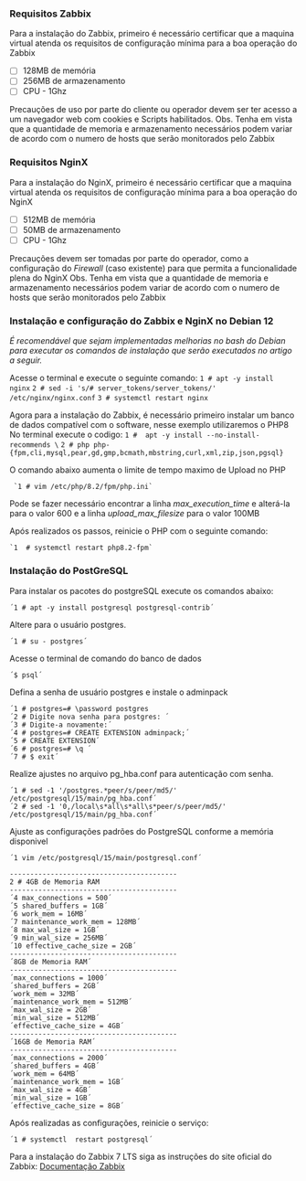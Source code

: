### Requisitos Zabbix
Para a instalação do Zabbix, primeiro é necessário certificar que a maquina virtual atenda os requisitos de configuração mínima para a boa operação do Zabbix
- [ ] 128MB de memória
- [ ] 256MB de armazenamento
- [ ] CPU - 1Ghz

Precauções de uso por parte do cliente ou operador devem ser ter acesso a um navegador web com cookies e Scripts habilitados.
	Obs. Tenha em vista que a quantidade de memoria e armazenamento necessários podem variar de acordo com o numero de hosts que serão monitorados pelo Zabbix

### Requisitos NginX
Para a instalação do NginX, primeiro é necessário certificar que a maquina virtual atenda os requisitos de configuração mínima para a boa operação do NginX
- [ ] 512MB de memória
- [ ] 50MB de armazenamento
- [ ] CPU - 1Ghz

Precauções devem ser tomadas por parte do operador, como a configuração do *Firewall* (caso existente) para que permita a funcionalidade plena do NginX
	Obs. Tenha em vista que a quantidade de memoria e armazenamento necessários podem variar de acordo com o numero de hosts que serão monitorados pelo Zabbix

### Instalação e configuração do Zabbix e NginX no Debian 12

*É recomendável que sejam implementadas melhorias no bash do Debian para executar os comandos de instalação que serão executados no artigo a seguir.*

Acesse o terminal e execute o seguinte comando:
	`1 # apt -y install nginx`
	`2 # sed -i 's/# server_tokens/server_tokens/' /etc/nginx/nginx.conf`
	`3 # systemctl restart nginx`

Agora para a instalação do Zabbix, é necessário primeiro instalar um banco de dados compatível com o software, nesse exemplo utilizaremos o PHP8
No terminal execute o codigo:
	`1 #  apt -y install --no-install-recommends \`
	`2 # php php-{fpm,cli,mysql,pear,gd,gmp,bcmath,mbstring,curl,xml,zip,json,pgsql}`

O comando abaixo aumenta o limite de tempo maximo de Upload no PHP

	 `1 # vim /etc/php/8.2/fpm/php.ini`

Pode se fazer necessário encontrar a linha *max_execution_time* e alterá-la para o valor 600 e a linha *upload_max_filesize* para o valor 100MB

Após realizados os passos, reinicie o PHP com o seguinte comando:

	`1  # systemctl restart php8.2-fpm`

### Instalação do PostGreSQL

Para instalar os pacotes do postgreSQL execute os comandos abaixo:

	´1 # apt -y install postgresql postgresql-contrib´

Altere para o usuário postgres.

	´1 # su - postgres´

Acesse o terminal de comando do banco de dados

	´$ psql´

Defina a senha de usuário postgres e instale o adminpack

	´1 # postgres=# \password postgres
	´2 # Digite nova senha para postgres: ´
	´3 # Digite-a novamente:´
	´4 # postgres=# CREATE EXTENSION adminpack;´
	´5 # CREATE EXTENSION´
	´6 # postgres=# \q ´
	´7 # $ exit´

Realize ajustes no arquivo pg_hba.conf para autenticação com senha.

	´1 # sed -1 '/postgres.*peer/s/peer/md5/' /etc/postgresql/15/main/pg_hba.conf´
	´2 # sed -1 '0,/local\s*all\s*all\s*peer/s/peer/md5/' /etc/postgresql/15/main/pg_hba.conf´

Ajuste as configurações padrões do PostgreSQL conforme a memória disponivel

	´1 vim /etc/postgresql/15/main/postgresql.conf´

    -----------------------------------------
	2 # 4GB de Memoria RAM
	-----------------------------------------
	´4 max_connections = 500´
	´5 shared_buffers = 1GB´
	´6 work_mem = 16MB´
	´7 maintenance_work_mem = 128MB´
	´8 max_wal_size = 1GB´
	´9 min_wal_size = 256MB´
	´10 effective_cache_size = 2GB´
	-----------------------------------------
	´8GB de Memoria RAM´
	-----------------------------------------
	´max_connections = 1000´
	´shared_buffers = 2GB´
	´work_mem = 32MB´
	´maintenance_work_mem = 512MB´
	´max_wal_size = 2GB´
	´min_wal_size = 512MB´
	´effective_cache_size = 4GB´ 
	-----------------------------------------
	´16GB de Memoria RAM´
	-----------------------------------------
	´max_connections = 2000´
	´shared_buffers = 4GB´
	´work_mem = 64MB´
	´maintenance_work_mem = 1GB´
	´max_wal_size = 4GB´
	´min_wal_size = 1GB´
	´effective_cache_size = 8GB´

Após realizadas as configurações, reinicie o serviço:

	´1 # systemctl  restart postgresql´

Para a instalação do Zabbix 7 LTS siga as instruções do site oficial do Zabbix:
	[Documentação Zabbix](https://www.zabbix.com/br/download)
